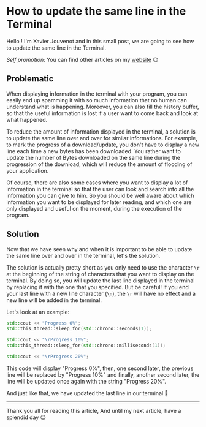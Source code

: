 # How to update the same line in the Terminal

Hello ! I'm Xavier Jouvenot and in this small post, we are going to see how to update the same line in the Terminal.

_Self promotion_: You can find other articles on my [website](www.10xlearner.com) 😉

## Problematic

When displaying information in the terminal with your program, you can easily end up spamming it with so much information that no human can understand what is happening. Moreover, you can also fill the history buffer, so that the useful information is lost if a user want to come back and look at what happened.

To reduce the amount of information displayed in the terminal, a solution is to update the same line over and over for similar informations.
For example, to mark the progress of a download/update, you don't have to display a new line each time a new bytes has been downloaded. You rather want to update the number of Bytes downloaded on the same line during the progression of the download, which will reduce the amount of flooding of your application.

Of course, there are also some cases where you want to display a lot of information in the terminal so that the user can look and search into all the information you can give to him.
So you should be well aware about which information you want to be displayed for later reading, and which one are only displayed and useful on the moment, during the execution of the program.

## Solution

Now that we have seen why and when it is important to be able to update the same line over and over in the terminal, let's the solution.

The solution is actually pretty short as you only need to use the character `\r` at the beginning of the string of characters that you want to display on the terminal.
By doing so, you will update the last line displayed in the terminal by replacing it with the one that you specified.
But be careful! If you end your last line with a new line character (`\n`), the `\r` will have no effect and a new line will be added in the terminal.

Let's look at an example:

```c++
std::cout << "Progress 0%";
std::this_thread::sleep_for(std::chrono::seconds(1));

std::cout << "\rProgress 10%";
std::this_thread::sleep_for(std::chrono::milliseconds(1));

std::cout << "\rProgress 20%";
```

This code will display "Progress 0%", then, one second later, the previous line will be replaced by "Progress 10%" and finally, another second later, the line will be updated once again with the string "Progress 20%".

And just like that, we have updated the last line in our terminal 🙂

----------

Thank you all for reading this article,
And until my next article, have a splendid day 😉

